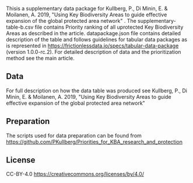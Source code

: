 Thisis a supplementary data package for Kullberg, P., Di Minin, E. & Moilanen, A. 2019, "Using Key Biodiversity Areas to guide effective expansion of the global protected area network" . The supplementary-table-b.csv file contains Priority ranking of all uprotected Key Biodiversity Areas as described in the article. datapackage.json file contains detailed description of the table and follows guidelines for tabular data packages as is represented in https://frictionlessdata.io/specs/tabular-data-package (version 1.0.0-rc.2). For detailed description of data and the prioritization method see the main article.

## Data
For full description on how the data table was produced see Kullberg, P., Di Minin, E. & Moilanen, A. 2019, "Using Key Biodiversity Areas to guide effective expansion of the global protected area network"

## Preparation
The scripts used for data preparation can be found from https://github.com/PKullberg/Priorities_for_KBA_research_and_protection

## License
CC-BY-4.0
https://creativecommons.org/licenses/by/4.0/
